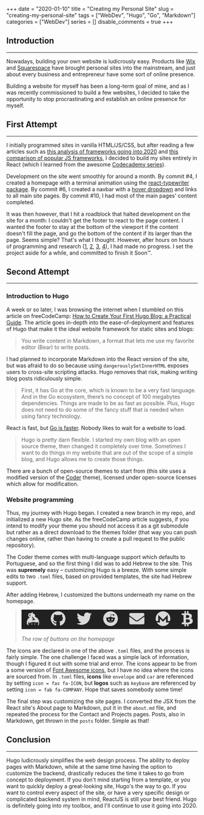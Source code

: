+++ 
date = "2020-01-10"
title = "Creating my Personal Site"
slug = "creating-my-personal-site" 
tags = ["WebDev", "Hugo", "Go", "Markdown"]
categories = ["WebDev"]
series = []
disable_comments = true
+++

## Introduction
---
Nowadays, building your own website is ludicrously easy. Products like [Wix][1] and [Squarespace][2] have brought 
personal sites into the mainstream, and just about every business and entrepreneur have some sort of online presence.

Building a website for myself has been a long-term goal of mine, and as I was recently commissioned to build a few 
websites, I decided to take the opportunity to stop procrastinating and establish an online presence for myself.

## First Attempt
---
I initially programmed sites in vanilla HTML/JS/CSS, but after reading a few articles such as [this analysis of frameworks
 going into 2020][3] and [this comparison of popular JS frameworks][4], I decided to build my sites entirely in React 
(which I learned from the awesome [Codecademy series][5]).

Development on the site went smoothly for around a month. By commit #4, I created a homepage with a terminal animation 
using the [react-typewriter package][6]. By commit #6,  I created a navbar with a [hover dropdown][7] and links to all 
main site pages. By commit  #10, I had most of the main pages' content completed.

It was then however, that I hit a roadblock that halted development on the site for a month: I couldn't get the footer 
to react to the page content. I wanted the footer to stay at the bottom of the viewport if the content doesn't fill the 
page, and go the bottom of the content if its larger than the page. Seems simple? That's what I thought. However, after 
hours on hours of programming and research ([1][8], [2][9], [3][10], [4][11]), I had made no progress. I set the project
 aside for a while, and committed to finish it Soon™.
## Second Attempt
---
### Introduction to Hugo
A week or so later, I was browsing the internet when I stumbled on this article on freeCodeCamp: [How to Create Your 
First Hugo Blog: a Practical Guide][12]. The article goes in-depth into the ease-of-deployment and features of Hugo that
 make it the ideal website framework for static sites and blogs:

>You write content in Markdown, a format that lets me use my favorite editor (Bear) to write posts.

I had planned to incorporate Markdown into the React version of the site, but was afraid to do so because using 
`dangerouslySetInnerHTML` exposes users to cross-site scripting attacks. Hugo removes that risk, making writing blog 
posts ridiculously simple.

>First, it has Go at the core, which is known to be a very fast language. 
>And in the Go ecosystem, there’s no concept of 100 megabytes dependencies. 
>Things are made to be as fast as possible. Plus, Hugo does not need to do 
>some of the fancy stuff that is needed when using fancy technology. 

React is fast, but [Go is faster][14]. Nobody likes to wait for a website to load.

>Hugo is pretty darn flexible. I started my own blog with an open source theme, 
>then changed it completely over time. Sometimes I want to do things in my website 
>that are out of the scope of a simple blog, and Hugo allows me to create those things.

There are a bunch of open-source themes to start from (this site uses a modified version of the [Coder][13] theme), 
licensed under open-source licenses which allow for modification.
### Website programming
Thus, my journey with Hugo began. I created a new branch in my repo, and initialized a new Hugo site. As the freeCodeCamp 
article suggests, if you intend to modify your theme you should not access it as a git submodule but rather as a direct 
download to the themes folder (that way you can push changes online, rather than having to create a pull request to the 
public repository).

The Coder theme comes with multi-language support which defaults to Portuguese, and so the first thing I did was to add 
Hebrew to the site. This was **supremely** easy – customizing Hugo is a breeze. With some simple edits to two `.toml` 
files, based on provided templates, the site had Hebrew support.

After adding Hebrew, I customized the buttons underneath my name on the homepage.
>![The row of buttons on the homepage][17]
>
>*The row of buttons on the homepage*

The icons are declared in one of the above `.toml` files, and the process is fairly simple. The one challenge I faced 
was a simple lack of information, though I figured it out with some trial and error. The icons appear to be from a 
some version of [Font Awesome icons][18], but I have no idea where the icons are sourced from. In `.toml` files, 
**icons** like `envelope` and `car` are referenced by setting `icon = fas fa-ICON`, but **logos** such as 
`keybase` are referenced by setting `icon = fab fa-COMPANY`. Hope that saves somebody some time!

The final step was customizing the site pages. I converted the JSX from the React site's About page to Markdown, put it 
in the `about.md` file, and repeated the process for the Contact and Projects pages. Posts, also in Markdown, get 
thrown in the `posts` folder. Simple as that!
## Conclusion
---
Hugo ludicrously simplifies the web design process. The ability to deploy pages with Markdown, while at the same time 
having the option to customize the backend, drastically reduces the time it takes to go from concept to deployment. If 
you don't mind starting from a template, or you want to quickly deploy a great-looking site, Hugo's the way to go. If you 
want to control every aspect of the site, or have a very specific design or complicated backend system in mind, ReactJS is 
still your best friend. Hugo is definitely going into my toolbox, and I'll continue to use it going into 2020.

[1]: https://www.wix.com/
[2]: https://www.squarespace.com/
[3]: https://medium.com/javascript-scene/top-javascript-frameworks-and-topics-to-learn-in-2020-and-the-new-decade-ced6e9d812f9
[4]: https://hackernoon.com/angular-vs-react-vs-vue-which-is-the-best-choice-for-2019-16ce0deb3847
[5]: https://www.codecademy.com/learn/react-101
[6]: https://github.com/ianbjorndilling/react-typewriter
[7]: https://www.w3schools.com/howto/howto_css_dropdown.asp
[8]: https://matthewjamestaylor.com/bottom-footer
[9]: https://stackoverflow.com/questions/14227013/get-footer-to-stay-at-the-bottom-of-the-page
[10]: https://stackoverflow.com/questions/643879/css-to-make-html-page-footer-stay-at-bottom-of-the-page-with-a-minimum-height-b
[11]: https://stackoverflow.com/questions/42294/how-do-you-get-the-footer-to-stay-at-the-bottom-of-a-web-page
[12]: https://www.freecodecamp.org/news/your-first-hugo-blog-a-practical-guide/
[13]: https://github.com/luizdepra/hugo-coder/
[14]: https://benchmarksgame-team.pages.debian.net/benchmarksgame/fastest/go-node.html
[15]: https://github.com/ReactTraining/react-router
[16]: https://github.com/luizdepra/hugo-coder/blob/master/README.md
[17]: buttons.png
[18]: https://fontawesome.com/v4.7.0/icons/
